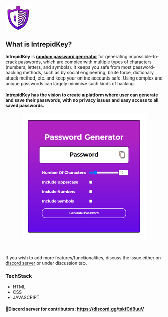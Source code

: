 <img src="logo.png" width="80" height="80">

## What is IntrepidKey?

  **IntrepidKey** is <ins>**random password generator**</ins> for generating impossible-to-crack passwords, which are complex with multiple types of characters (numbers, letters, and symbols). It keeps you safe from most password-hacking methods, such as by social engineering, brute force, dictionary attack method, etc. and keep your online accounts safe.
  Using complex and unique passwords can largely minimise such kinds of hacking.<br>
  #### IntrepidKey has the vision to create a platform where user can generate and save their passwords, with no privacy issues and easy access to all saved passwords.<br>

  <p align="center"> <img src="passgen.jpg" width="400" height="400"> </p> <br>
  
If you wish to add more features/functionalities, discuss the issue either on [discord server](https://discord.gg/tskfCd9uuV) or under discussion tab.
### TechStack

* HTML 
* CSS
* JAVASCRIPT

#### 📢Discord server for contributors: https://discord.gg/tskfCd9uuV
